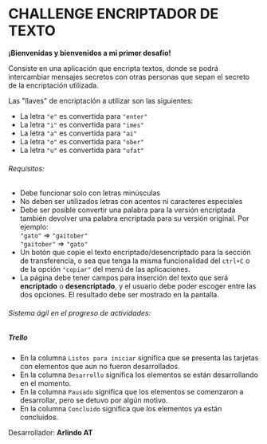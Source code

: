 <h1>CHALLENGE ENCRIPTADOR DE TEXTO</h1>
<b>¡Bienvenidas y bienvenidos a mi primer desafío!</b><br>

Consiste en una aplicación que encripta textos, donde se podrá intercambiar mensajes secretos con otras personas que sepan el secreto de la encriptación utilizada.<br>

Las "llaves" de encriptación a utilizar son las siguientes: <br>

- La letra ```"e"``` es convertida para ```"enter"```
- La letra ```"i"``` es convertida para ```"imes"```
- La letra ```"a"``` es convertida para ```"ai"```
- La letra ```"o"``` es convertida para ```"ober"```
- La letra ```"u"``` es convertida para ```"ufat"``` 

<h6>Requisitos:</h6>

- Debe funcionar solo con letras minúsculas 
- No deben ser utilizados letras con acentos ni caracteres especiales
- Debe ser posible convertir una palabra para la versión encriptada también devolver una palabra encriptada para su versión original.
  Por ejemplo: <br>
```"gato"``` => ```"gaitober"```<br>
```"gaitober"``` => ```"gato"``` <br>
- Un botón que copie el texto encriptado/desencriptado para la sección de transferencia, o sea que tenga la misma funcionalidad del ```ctrl+C``` o de la opción ```"copiar"``` del menú de las aplicaciones.
- La página debe tener campos para inserción del texto que será <b>encriptado</b> o <b>desencriptado</b>, y el usuario debe poder escoger entre las dos opciones. El resultado debe ser mostrado en la pantalla.

<h6>Sistema ágil en el progreso de actividades:</h6>
<h5> Trello </h5>

- En la columna ```Listos para iniciar``` significa que se presenta las tarjetas con elementos que aun no fueron desarrollados.
- En la columna ```Desarrollo``` significa los elementos se están desarrollando en el momento.
- En la columna ```Pausado``` significa que los elementos se comenzaron a desarrollar, pero se detuvo por algún motivo.
- En la columna ```Concluido``` significa que los elementos ya están concluidos.

Desarrollador: <b>Arlindo AT</b>

